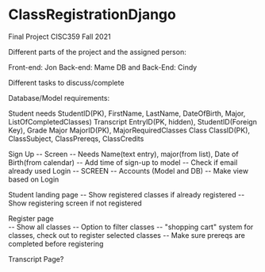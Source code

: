 # ClassRegistrationDjango
Final Project CISC359 Fall 2021


Different parts of the project and the assigned person:

Front-end: Jon
Back-end: Mame
DB and Back-End: Cindy

Different tasks to discuss/complete


Database/Model requirements:

Student needs StudentID(PK), FirstName, LastName, DateOfBirth, Major, ListOfCompletedClasses)
Transcript EntryID(PK, hidden), StudentID(Foreign Key), Grade
Major MajorID(PK), MajorRequiredClasses
Class ClassID(PK), ClassSubject, ClassPrereqs, ClassCredits


Sign Up
    -- Screen
    -- Needs Name(text entry), major(from list), Date of Birth(from calendar)
    -- Add time of sign-up to model
    -- Check if email already used
Login
    -- SCREEN
    -- Accounts (Model and DB)
    -- Make view based on Login

Student landing page
    -- Show registered classes if already registered
    -- Show registering screen if not registered

Register page   
    -- Show all classes
    -- Option to filter classes
    -- "shopping cart" system for classes, check out to register selected classes
    -- Make sure prereqs are completed before registering



Transcript Page?

    